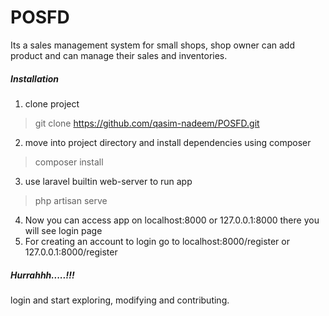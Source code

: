 POSFD
========================
Its a sales management system for small shops, shop owner can add product and can manage their sales and inventories. 





##### Installation

1) clone project

> git clone https://github.com/qasim-nadeem/POSFD.git

2) move into project directory and install dependencies using composer

> composer install

3) use laravel builtin web-server to run app

> php artisan serve

4) Now you can access app on localhost:8000 or 127.0.0.1:8000 there you will see login page
5) For creating an account to login go to localhost:8000/register or 127.0.0.1:8000/register

##### Hurrahhh.....!!!

login and start exploring, modifying and contributing.
